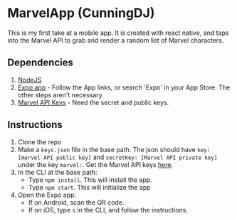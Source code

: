 # MarvelApp (CunningDJ)

This is my first take at a mobile app.  It is created with react native, and taps into the Marvel API to grab and render a random list of Marvel characters.

## Dependencies
1. [NodeJS](https://nodejs.org/en/download/)
2. [Expo app](https://expo.io/learn) - Follow the App links, or search 'Expo' in your App Store. The other steps aren't necessary.
3. [Marvel API Keys](https://developer.marvel.com/account) - Need the secret and public keys.

## Instructions
1. Clone the repo
2. Make a `keys.json` file in the base path.  The json should have `key: [marvel API public key]` and `secretKey: [Marvel API private key]` under the key `marvel:`.  Get the Marvel API keys [here](https://developer.marvel.com/account).
3. In the CLI at the base path:
    * Type `npm install`.  This will install the app.
    * Type `npm start`.  This will initialize the app
4. Open the Expo app.
    * If on Android, scan the QR code.
    * If on iOS, type `s` in the CLI, and follow the instructions.
